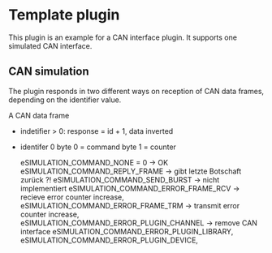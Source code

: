 # Template plugin

This plugin is an example for a CAN interface plugin. It supports one simulated CAN interface.


## CAN simulation

The plugin responds in two different ways on reception of CAN data frames, depending on the identifier
value.

A CAN data frame 

* indetifier > 0: response = id + 1, data inverted

* identifer 0
  byte 0 = command
  byte 1 = counter

   eSIMULATION_COMMAND_NONE = 0       -> OK
   eSIMULATION_COMMAND_REPLY_FRAME    -> gibt letzte Botschaft zurück ?!
   eSIMULATION_COMMAND_SEND_BURST     -> nicht implementiert
   eSIMULATION_COMMAND_ERROR_FRAME_RCV -> recieve error counter increase,
   eSIMULATION_COMMAND_ERROR_FRAME_TRM  -> transmit error counter increase,
   eSIMULATION_COMMAND_ERROR_PLUGIN_CHANNEL -> remove CAN interface
   eSIMULATION_COMMAND_ERROR_PLUGIN_LIBRARY,
   eSIMULATION_COMMAND_ERROR_PLUGIN_DEVICE,


